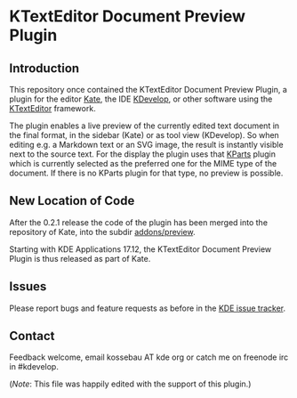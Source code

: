 # KTextEditor Document Preview Plugin

## Introduction

This repository once contained the KTextEditor Document Preview Plugin, a plugin for the editor [Kate](https://www.kate-editor.org/), the IDE [KDevelop](https://www.kdevelop.org/), or other software using the [KTextEditor](https://api.kde.org/frameworks/ktexteditor/html/index.html) framework.

The plugin enables a live preview of the currently edited text document in the final format, in the sidebar (Kate) or as tool view (KDevelop). So when editing e.g. a Markdown text or an SVG image, the result is instantly visible next to the source text. For the display the plugin uses that [KParts](https://api.kde.org/frameworks/kparts/html/index.html) plugin which is currently selected as the preferred one for the MIME type of the document. If there is no KParts plugin for that type, no preview is possible.

## New Location of Code

After the 0.2.1 release the code of the plugin has been merged into the repository of Kate, into the subdir [addons/preview](https://commits.kde.org/kate?path=addons/preview).

Starting with KDE Applications 17.12, the KTextEditor Document Preview Plugin is thus released as part of Kate.

## Issues

Please report bugs and feature requests as before in the [KDE issue tracker](https://bugs.kde.org/enter_bug.cgi?format=guided&product=kate&component=plugin-preview&version=Git).


## Contact

Feedback welcome, email kossebau AT kde org or catch me on freenode irc in #kdevelop.

(*Note*: This file was happily edited with the support of this plugin.)
